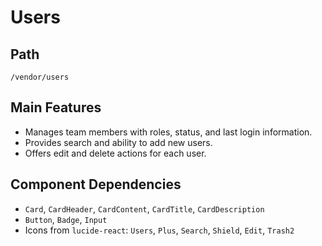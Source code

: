 # Users

## Path
`/vendor/users`

## Main Features
- Manages team members with roles, status, and last login information.
- Provides search and ability to add new users.
- Offers edit and delete actions for each user.

## Component Dependencies
- `Card`, `CardHeader`, `CardContent`, `CardTitle`, `CardDescription`
- `Button`, `Badge`, `Input`
- Icons from `lucide-react`: `Users`, `Plus`, `Search`, `Shield`, `Edit`, `Trash2`